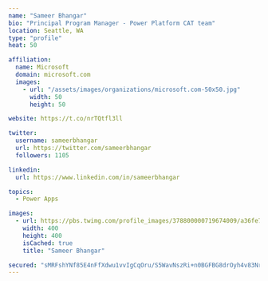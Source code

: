 ```yaml
---
name: "Sameer Bhangar"
bio: "Principal Program Manager - Power Platform CAT team"
location: Seattle, WA
type: "profile"
heat: 50

affiliation:
  name: Microsoft
  domain: microsoft.com
  images:
    - url: "/assets/images/organizations/microsoft.com-50x50.jpg"
      width: 50
      height: 50

website: https://t.co/nrTQtfl3ll

twitter:
  username: sameerbhangar
  url: https://twitter.com/sameerbhangar
  followers: 1105

linkedin:
  url: https://www.linkedin.com/in/sameerbhangar

topics:
  - Power Apps

images:
  - url: https://pbs.twimg.com/profile_images/378800000719674009/a36fe7ddfab1778b76e5793772e43798_400x400.jpeg
    width: 400
    height: 400
    isCached: true
    title: "Sameer Bhangar"

secured: "sMRFshYNf85E4nFfXdwu1vvIgCqOru/S5WavNszRi+n0BGFBG8drOyh4v83NrZ2QKxF8tjdHbA+SRpr9aYoCDWMFB7UC26SK/eK/lMBZKxcUgQQTVUGKG99VeZ/mS+MSKArT0bN3JlLykcqN5P+w+YK9VMdT6h/GwXwso3QGfJY83yK58Xyyq1zRnyd3KqbpBGs8znaa9Ii1sMTNICrbhNeLofglA5wR38gJOjxdvFGcz8ijDA/HKoDuqG+bNI5KSosAxD8UGpY1og3DLLd7MYQ4GAuYbOaToQN7rg90YgsC6wmU38X2Btduvb82LEvhk7oYQ+sjOFqo4Zfz33/mrGvwF7rUfYsRLxZ5qUwDhE6cJm8ygwmvfveMVmKTt5sXipPQLL43OnlFnwIpPLSSOK8NYmZkOR3Av0RUx4kDX/0=;vlc88p05FbakXqOURzo8mQ=="
---
```


